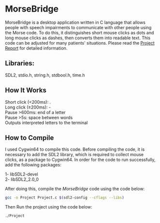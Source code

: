 # MorseBridge
MorseBridge is a desktop application written in C language that allows people with speech impairments to communicate with other people using the Morse code. To do this, it distinguishes short mouse clicks as dots and long mouse clicks as dashes, then converts them into readable text. This code can be adjusted for many patients' situations. Please read the [Project Report](Project%20Report_%20MorseBridge.pdf) for detailed information.

## Libraries:
SDL2, stdio.h, string.h, stdbool.h, time.h

## How It Works
Short click (<200ms): .  
Long click (≥200ms): -  
Pause >600ms: end of a letter  
Pause >5s: space between words  
Outputs interpreted letters to the terminal  

## How to Compile  
I used Cygwin64 to compile this code. Before compiling the code, it is necessary to add the SDL2 library, which is required to collect mouse clicks, as a package to Cygwin64. In order for the code to run successfully, add the following packages:  

1- libSDL2-devel  
2- libSDL2_2.0_0  

After doing this, compile the *MorseBridge* code using the code below:
```sh
gcc -o Project Project.c $(sdl2-config --cflags --libs)  
```
Then Run the project using the code below: 
```sh
./Project  
```

